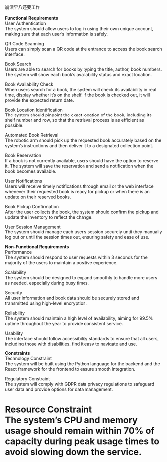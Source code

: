 崩溃早八还要工作<br>
<br>
**Functional Requirements**  
User Authentication  
The system should allow users to log in using their own unique account, making sure that each user’s information is safely.

QR Code Scanning  
Users can simply scan a QR code at the entrance to access the book search interface.

Book Search  
Users are able to search for books by typing the title, author, book numbers. The system will show each book’s availability status and exact location.

Book Availability Check  
When users search for a book, the system will check its availability in real time, display whether it’s on the shelf. If the book is checked out, it will provide the expected return date.

Book Location Identification  
The system should pinpoint the exact location of the book, including its shelf number and row, so that the retrieval process is as efficient as possible.

Automated Book Retrieval  
The robotic arm should pick up the requested book accurately based on the system’s instructions and then deliver it to a designated collection point.

Book Reservation  
If a book is not currently available, users should have the option to reserve it. The system will save the reservation and send a notification when the book becomes available.

User Notifications  
Users will receive timely notifications through email or the web interface whenever their requested book is ready for pickup or when there is an update on their reserved books.

Book Pickup Confirmation  
After the user collects the book, the system should confirm the pickup and update the inventory to reflect the change.

User Session Management  
The system should manage each user’s session securely until they manually log out or until the session times out, ensuring safety and ease of use.

**Non-Functional Requirements**  
Performance  
The system should respond to user requests within 3 seconds for the majority of the users to maintain a positive experience.

Scalability  
The system should be designed to expand smoothly to handle more users as needed, especially during busy times.

Security  
All user information and book data should be securely stored and transmitted using high-level encryption.

Reliability  
The system should maintain a high level of availability, aiming for 99.5% uptime throughout the year to provide consistent service.

Usability  
The interface should follow accessibility standards to ensure that all users, including those with disabilities, find it easy to navigate and use.

**Constraints**  
Technology Constraint  
The system will be built using the Python language for the backend and the React framework for the frontend to ensure smooth integration.

Regulatory Constraint  
The system will comply with GDPR data privacy regulations to safeguard user data and provide options for data management.

Resource Constraint  
The system’s CPU and memory usage should remain within 70% of capacity during peak usage times to avoid slowing down the service.
=======
